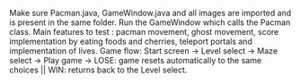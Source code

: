 Make sure Pacman.java, GameWindow.java and all images are imported and is present in the same folder.
Run the GameWindow which calls the Pacman class.
Main features to test : pacman movement, ghost movement, score implementation by eating foods and cherries, teleport portals and implementation of lives.
Game flow: Start screen -> Level select -> Maze select -> Play game -> LOSE: game resets automatically to the same choices || WIN: returns back to the Level select.
